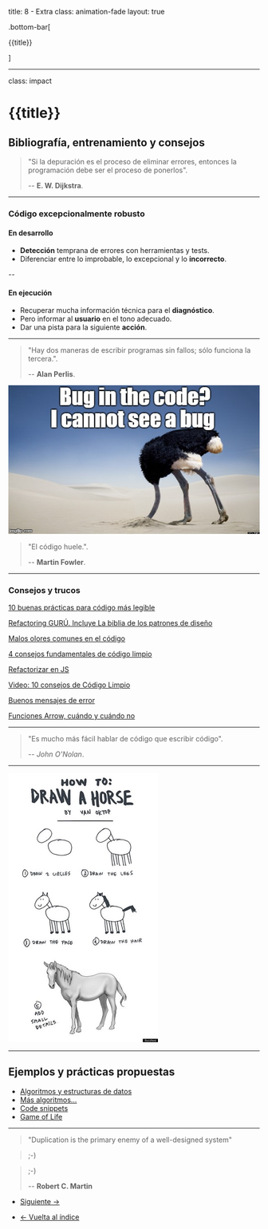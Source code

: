 title: 8 - Extra
class: animation-fade
layout: true

.bottom-bar[

{{title}}

]

---

class: impact

# {{title}}

## Bibliografía, entrenamiento y consejos

> "Si la depuración es el proceso de eliminar errores, entonces la programación debe ser el proceso de ponerlos".
>
> -- **E. W. Dijkstra**.

---

### Código excepcionalmente robusto

#### En desarrollo

- **Detección** temprana de errores con herramientas y tests.
- Diferenciar entre lo improbable, lo excepcional y lo **incorrecto**.

--

#### En ejecución

- Recuperar mucha información técnica para el **diagnóstico**.
- Pero informar al **usuario** en el tono adecuado.
- Dar una pista para la siguiente **acción**.

---

> "Hay dos maneras de escribir programas sin fallos; sólo funciona la tercera.".
>
> -- **Alan Perlis**.

![No veo errores](./assets/no-bug.jpg)

> "El código huele.".
>
> -- **Martin Fowler**.

---

### Consejos y trucos

[10 buenas prácticas para código más legible](https://dev.to/gonedark/10-practices-for-readable-code-143a)

[Refactoring GURÚ. Incluye La biblia de los patrones de diseño](https://refactoring.guru/)

[Malos olores comunes en el código](https://dev.to/apium_hub/code-smells-that-are-found-the-most-aal)

[4 consejos fundamentales de código limpio](https://engineering.videoblocks.com/these-four-clean-code-tips-will-dramatically-improve-your-engineering-teams-productivity-b5bd121dd150)

[Refactorizar en JS](https://medium.com/@amartinezaguilar6/aprendiendo-a-refactorizar-en-javascript-consejos-y-pautas-4452bcb6890c)

[Video: 10 consejos de Código Limpio](https://www.youtube.com/watch?v=UjhX2sVf0eg)

[Buenos mensajes de error](https://uxplanet.org/how-to-write-good-error-messages-858e4551cd4)

[Funciones Arrow, cuándo y cuándo no](https://codeburst.io/javascript-arrow-functions-how-why-when-and-when-not-to-use-them-fb8c2de9dbdc)


---

> "Es mucho más fácil hablar de código que escribir código".
>
> -- _John O'Nolan_.

---

![How to Draw a Horse](./assets/draw_horse.jpg)

---

## Ejemplos y prácticas propuestas

- [Algoritmos y estructuras de datos](https://github.com/trekhleb/javascript-algorithms)
- [Más algoritmos...](https://github.com/mgechev/javascript-algorithms)
- [Code snippets](https://30secondsofcode.org/)
- [Game of Life](https://editor.p5js.org/p5/sketches/B1Yl4eJQOm)

---

> "Duplication is the primary enemy of a well-designed system"

> ;-)

> ;-)
>
> -- **Robert C. Martin**

- [Siguiente ->](./b-biblio.html)

- [<- Vuelta al índice ](./)

